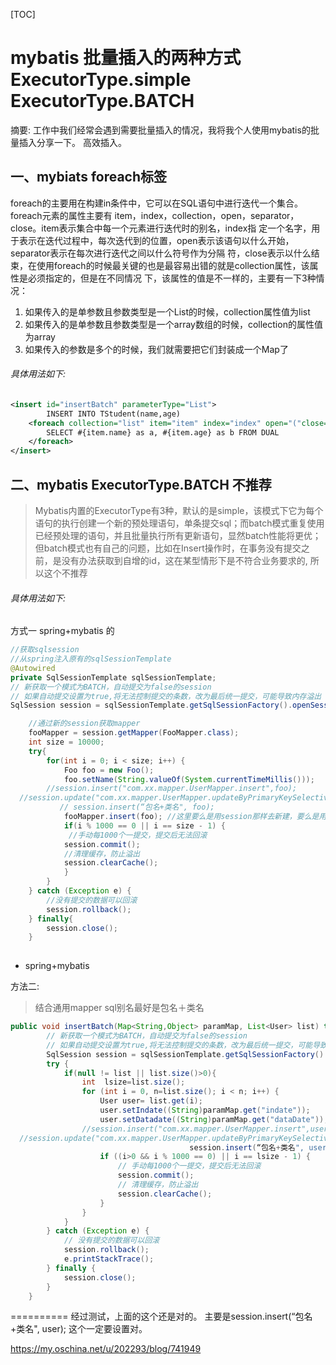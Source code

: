 [TOC]



# mybatis 批量插入的两种方式 ExecutorType.simple ExecutorType.BATCH

摘要: 工作中我们经常会遇到需要批量插入的情况，我将我个人使用mybatis的批量插入分享一下。 高效插入。

## 一、mybiats foreach标签

foreach的主要用在构建in条件中，它可以在SQL语句中进行迭代一个集合。foreach元素的属性主要有 item，index，collection，open，separator，close。item表示集合中每一个元素进行迭代时的别名，index指 定一个名字，用于表示在迭代过程中，每次迭代到的位置，open表示该语句以什么开始，separator表示在每次进行迭代之间以什么符号作为分隔 符，close表示以什么结束，在使用foreach的时候最关键的也是最容易出错的就是collection属性，该属性是必须指定的，但是在不同情况 下，该属性的值是不一样的，主要有一下3种情况：

1. 如果传入的是单参数且参数类型是一个List的时候，collection属性值为list
2. 如果传入的是单参数且参数类型是一个array数组的时候，collection的属性值为array
3. 如果传入的参数是多个的时候，我们就需要把它们封装成一个Map了

###### 具体用法如下:

```xml
<insert id="insertBatch" parameterType="List">
        INSERT INTO TStudent(name,age)
	<foreach collection="list" item="item" index="index" open="("close=")"separator="union all">
	    SELECT #{item.name} as a, #{item.age} as b FROM DUAL
	</foreach>
</insert>
```

## 二、mybatis ExecutorType.BATCH  不推荐

> Mybatis内置的ExecutorType有3种，默认的是simple，该模式下它为每个语句的执行创建一个新的预处理语句，单条提交sql；而batch模式重复使用已经预处理的语句，并且批量执行所有更新语句，显然batch性能将更优； 但batch模式也有自己的问题，比如在Insert操作时，在事务没有提交之前，是没有办法获取到自增的id，这在某型情形下是不符合业务要求的,  所以这个不推荐

###### 具体用法如下:

方式一 spring+mybatis 的

```java
//获取sqlsession
//从spring注入原有的sqlSessionTemplate
@Autowired
private SqlSessionTemplate sqlSessionTemplate;
// 新获取一个模式为BATCH，自动提交为false的session
// 如果自动提交设置为true,将无法控制提交的条数，改为最后统一提交，可能导致内存溢出
SqlSession session = sqlSessionTemplate.getSqlSessionFactory().openSession(ExecutorType.BATCH,false);

    //通过新的session获取mapper
    fooMapper = session.getMapper(FooMapper.class);
    int size = 10000;
    try{
        for(int i = 0; i < size; i++) {
            Foo foo = new Foo();
            foo.setName(String.valueOf(System.currentTimeMillis()));
        //session.insert("com.xx.mapper.UserMapper.insert",foo);
  //session.update("com.xx.mapper.UserMapper.updateByPrimaryKeySelective",foo);
           // session.insert(“包名+类名", foo);
            fooMapper.insert(foo); //这里要么是用session那样去新建，要么是用新获取的mapper
            if(i % 1000 == 0 || i == size - 1) {
             //手动每1000个一提交，提交后无法回滚 
            session.commit();
            //清理缓存，防止溢出
            session.clearCache();
            }
        }
    } catch (Exception e) {
        //没有提交的数据可以回滚
        session.rollback();
    } finally{
        session.close();
    }
    
```

- spring+mybatis

方法二:

> 结合通用mapper sql别名最好是包名＋类名

```java
public void insertBatch(Map<String,Object> paramMap, List<User> list) throws Exception {
		// 新获取一个模式为BATCH，自动提交为false的session
		// 如果自动提交设置为true,将无法控制提交的条数，改为最后统一提交，可能导致内存溢出
		SqlSession session = sqlSessionTemplate.getSqlSessionFactory().openSession(ExecutorType.BATCH, false);
		try {
			if(null != list || list.size()>0){
				int  lsize=list.size();
				for (int i = 0, n=list.size(); i < n; i++) {
					User user= list.get(i);
					user.setIndate((String)paramMap.get("indate"));
					user.setDatadate((String)paramMap.get("dataDate"));//数据归属时间
				//session.insert("com.xx.mapper.UserMapper.insert",user);
  //session.update("com.xx.mapper.UserMapper.updateByPrimaryKeySelective",_entity);
                                        session.insert(“包名+类名", user);
					if ((i>0 && i % 1000 == 0) || i == lsize - 1) {
						// 手动每1000个一提交，提交后无法回滚
						session.commit();
						// 清理缓存，防止溢出
						session.clearCache();
					}
				}
			}
		} catch (Exception e) {
			// 没有提交的数据可以回滚
			session.rollback();
			e.printStackTrace();
		} finally {
			session.close();
		}
	} 
```

========== 经过测试，上面的这个还是对的。 主要是session.insert(“包名+类名", user); 这个一定要设置对。



https://my.oschina.net/u/202293/blog/741949